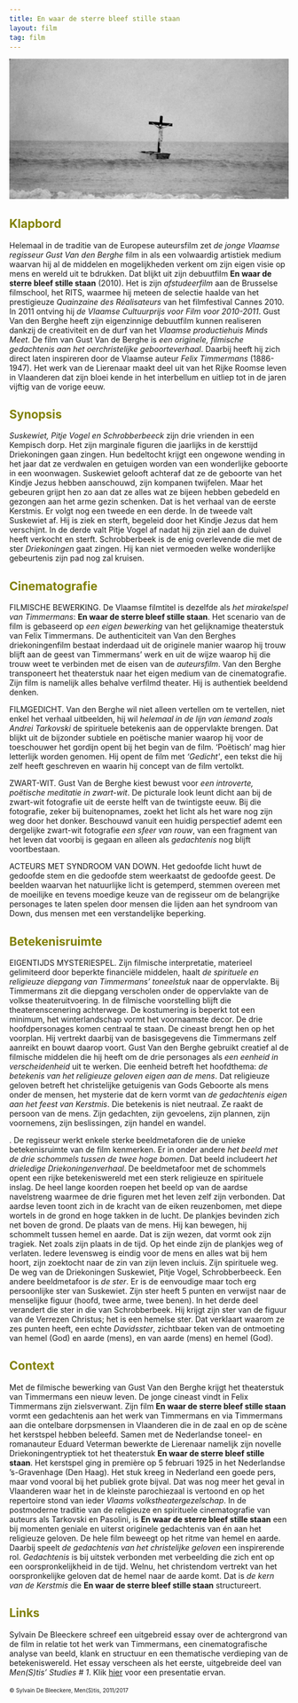 ```yaml
---
title: En waar de sterre bleef stille staan
layout: film
tag: film
---
```


<center> 
<img src="kruisboot 300.jpg" >
</center>
<a name="KLA"></a>

## <font color="#808000">**Klapbord**</font>

Helemaal in de traditie van de Europese auteursfilm zet _de jonge Vlaamse regisseur Gust Van den Berghe_ film in als een volwaardig artistiek medium waarvan hij al de middelen en mogelijkheden verkent om zijn eigen visie op mens en wereld uit te bdrukken. Dat blijkt uit zijn debuutfilm **En waar de sterre bleef stille staan** (2010). Het is zijn _afstudeerfilm_ aan de Brusselse filmschool, het RITS, waarmee hij meteen de selectie haalde van het prestigieuze _Quainzaine des Réalisateurs_ van het filmfestival Cannes 2010. In 2011 ontving hij _de Vlaamse Cultuurprijs voor Film voor 2010-2011_. Gust Van den Berghe heeft zijn eigenzinnige debuutfilm kunnen realiseren dankzij de creativiteit en de durf van het _Vlaamse productiehuis Minds Meet_. De film van Gust Van de Berghe is _een originele, filmische gedachtenis aan het oerchristelijke geboorteverhaal_. Daarbij heeft hij zich direct laten inspireren door de Vlaamse auteur _Felix Timmermans_ (1886-1947). Het werk van de Lierenaar maakt deel uit van het Rijke Roomse leven in Vlaanderen dat zijn bloei kende in het interbellum en uitliep tot in de jaren vijftig van de vorige eeuw.

<a name="SYN"></a>

## <font color="#808000">**Synopsis**</font>

_Suskewiet, Pitje Vogel en Schrobberbeeck_ zijn drie vrienden in een Kempisch dorp. Het zijn marginale figuren die jaarlijks in de kersttijd Driekoningen gaan zingen. Hun bedeltocht krijgt een ongewone wending in het jaar dat ze verdwalen en getuigen worden van een wonderlijke geboorte in een woonwagen. Suskewiet gelooft achteraf dat ze de geboorte van het Kindje Jezus hebben aanschouwd, zijn kompanen twijfelen. Maar het gebeuren grijpt hen zo aan dat ze alles wat ze bijeen hebben gebedeld en gezongen aan het arme gezin schenken. Dat is het verhaal van de eerste Kerstmis. Er volgt nog een tweede en een derde. In de tweede valt Suskewiet af. Hij is ziek en sterft, begeleid door het Kindje Jezus dat hem verschijnt. In de derde valt Pitje Vogel af nadat hij zijn ziel aan de duivel heeft verkocht en sterft. Schrobberbeek is de enig overlevende die met de ster _Driekoningen_ gaat zingen. Hij kan niet vermoeden welke wonderlijke gebeurtenis zijn pad nog zal kruisen.

<a name="CIN"></a>

## <font color="#808000">**Cinematografie**</font>

<span class="menstis">FILMISCHE BEWERKING</span>. De Vlaamse filmtitel is dezelfde als _het mirakelspel van Timmermans_: **En waar de sterre bleef stille staan**. Het scenario van de film is gebaseerd op _een eigen bewerking_ van het gelijknamige theaterstuk van Felix Timmermans. De authenticiteit van Van den Berghes driekoningenfilm bestaat inderdaad uit de originele manier waarop hij trouw blijft aan de geest van Timmermans’ werk en uit de wijze waarop hij die trouw weet te verbinden met de eisen van de _auteursfilm_. Van den Berghe transponeert het theaterstuk naar het eigen medium van de cinematografie. Zijn film is namelijk alles behalve verfilmd theater. Hij is authentiek beeldend denken.

<span class="menstis">FILMGEDICHT</span>. Van den Berghe wil niet alleen vertellen om te vertellen, niet enkel het verhaal uitbeelden, hij wil _helemaal in de lijn van iemand zoals Andrei Tarkovski_ de spirituele betekenis aan de oppervlakte brengen. Dat blijkt uit de bijzonder subtiele en poëtische manier waarop hij voor de toeschouwer het gordijn opent bij het begin van de film. ‘Poëtisch’ mag hier letterlijk worden genomen. Hij opent de film met _‘Gedicht'_, een tekst die hij zelf heeft geschreven en waarin hij concept van de film vertolkt.

<span class="menstis">ZWART-WIT</span>. Gust Van de Berghe kiest bewust voor _een introverte, poëtische meditatie in zwart-wit_. De picturale look leunt dicht aan bij de zwart-wit fotografie uit de eerste helft van de twintigste eeuw. Bij die fotografie, zeker bij buitenopnames, zoekt het licht als het ware nog zijn weg door het donker. Beschouwd vanuit een huidig perspectief ademt een dergelijke zwart-wit fotografie _een sfeer van rouw_, van een fragment van het leven dat voorbij is gegaan en alleen als _gedachtenis_ nog blijft voortbestaan.

<span class="menstis">ACTEURS MET SYNDROOM VAN DOWN</span>. Het gedoofde licht huwt de gedoofde stem en die gedoofde stem weerkaatst de gedoofde geest. De beelden waarvan het natuurlijke licht is getemperd, stemmen overeen met de moeilijke en tevens moedige keuze van de regisseur om de belangrijke personages te laten spelen door mensen die lijden aan het syndroom van Down, dus mensen met een verstandelijke beperking.

<a name="BET"></a>

## <font color="#808000">**Betekenisruimte**</font>

<span class="menstis">EIGENTIJDS MYSTERIESPEL</span>. Zijn filmische interpretatie, materieel gelimiteerd door beperkte financiële middelen, haalt _de spirituele en religieuze diepgang van Timmermans’ toneelstuk_ naar de oppervlakte. Bij Timmermans zit die diepgang verscholen onder de oppervlakte van de volkse theateruitvoering. In de filmische voorstelling blijft die theaterenscenering achterwege. De kostumering is beperkt tot een minimum, het winterlandschap vormt het voornaamste decor. De drie hoofdpersonages komen centraal te staan. De cineast brengt hen op het voorplan. Hij vertrekt daarbij van de basisgegevens die Timmermans zelf aanreikt en bouwt daarop voort. Gust Van den Berghe gebruikt creatief al de filmische middelen die hij heeft om de drie personages als _een eenheid in verscheidenheid_ uit te werken. Die eenheid betreft het hoofdthema: _de betekenis van het religieuze geloven eigen aan de mens_. Dat religieuze geloven betreft het christelijke getuigenis van Gods Geboorte als mens onder de mensen, het mysterie dat de kern vormt van _de gedachtenis eigen aan het feest van Kerstmis_. Die betekenis is niet neutraal. Ze raakt de persoon van de mens. Zijn gedachten, zijn gevoelens, zijn plannen, zijn voornemens, zijn beslissingen, zijn handel en wandel.

. De regisseur werkt enkele sterke beeldmetaforen die de unieke betekenisruimte van de film kenmerken. Er in onder andere _het beeld met de drie schommels tussen de twee hoge bomen_. Dat beeld includeert _het drieledige Driekoningenverhaal_. De beeldmetafoor met de schommels opent een rijke betekeniswereld met een sterk religieuze en spirituele inslag. De heel lange koorden roepen het beeld op van de aardse navelstreng waarmee de drie figuren met het leven zelf zijn verbonden. Dat aardse leven toont zich in de kracht van de eiken reuzenbomen, met diepe wortels in de grond en hoge takken in de lucht. De plankjes bevinden zich net boven de grond. De plaats van de mens. Hij kan bewegen, hij schommelt tussen hemel en aarde. Dat is zijn wezen, dat vormt ook zijn tragiek. Net zoals zijn plaats in de tijd. Op het einde zijn de plankjes weg of verlaten. Iedere levensweg is eindig voor de mens en alles wat bij hem hoort, zijn zoektocht naar de zin van zijn leven incluis. Zijn spirituele weg. De weg van de Driekoningen Suskewiet, Pitje Vogel, Schrobberbeeck. Een andere beeldmetafoor is _de ster_. Er is de eenvoudige maar toch erg persoonlijke ster van Suskewiet. Zijn ster heeft 5 punten en verwijst naar de menselijke figuur (hoofd, twee arme, twee benen). In het derde deel verandert die ster in die van Schrobberbeek. Hij krijgt zijn ster van de figuur van de Verrezen Christus; het is een hemelse ster. Dat verklaart waarom ze zes punten heeft, een echte _Davidsster_, zichtbaar teken van de ontmoeting van hemel (God) en aarde (mens), en van aarde (mens) en hemel (God).

<a name="CON"></a>

## <font color="#808000">**Context**</font>

Met de filmische bewerking van Gust Van den Berghe krijgt het theaterstuk van Timmermans een nieuw leven. De jonge cineast vindt in Felix Timmermans zijn zielsverwant. Zijn film **En waar de sterre bleef stille staan** vormt een gedachtenis aan het werk van Timmermans en via Timmermans aan die ontelbare dorpsmensen in Vlaanderen die in de zaal en op de scène het kerstspel hebben beleefd. Samen met de Nederlandse toneel- en romanauteur Eduard Veterman bewerkte de Lierenaar namelijk zijn novelle Driekoningentryptiek tot het theaterstuk **En waar de sterre bleef stille staan**. Het kerstspel ging in première op 5 februari 1925 in het Nederlandse ’s-Gravenhage (Den Haag). Het stuk kreeg in Nederland een goede pers, maar vond vooral bij het publiek grote bijval. Dat was nog meer het geval in Vlaanderen waar het in de kleinste parochiezaal is vertoond en op het repertoire stond van  ieder _Vlaams volkstheatergezelschap_. In de postmoderne traditie van de religieuze en spirituele cinematografie van auteurs als Tarkovski en Pasolini, is  **En waar de sterre bleef stille staan** een bij momenten geniale en uiterst originele gedachtenis van én aan het religieuze geloven. De hele film beweegt op het ritme van hemel en aarde. Daarbij speelt _de gedachtenis van het christelijke geloven_ een inspirerende rol. _Gedachtenis_ is bij uitstek verbonden met verbeelding die zich ent op een oorspronkelijkheid in de tijd. Welnu, het christendom vertrekt van het oorspronkelijke geloven dat de hemel naar de aarde komt. Dat is _de kern van de Kerstmis_ die **En waar de sterre bleef stille staan** structureert.

<a name="LIN"></a>

## <font color="#808000">**Links**</font>

Sylvain De Bleeckere schreef een uitgebreid essay over de achtergrond van de film in relatie tot het werk van Timmermans, een cinematografische analyse van beeld, klank en structuur en een thematische verdieping van de betekeniswereld. Het essay verscheen als het eerste, uitgebreide deel van _Men(S)tis’ Studies # 1_. Klik [hier](http://www.menstis.be/blog/) voor een presentatie ervan.

<font size="-2">© Sylvain De Bleeckere, Men(S)tis, 2011/2017</font>
